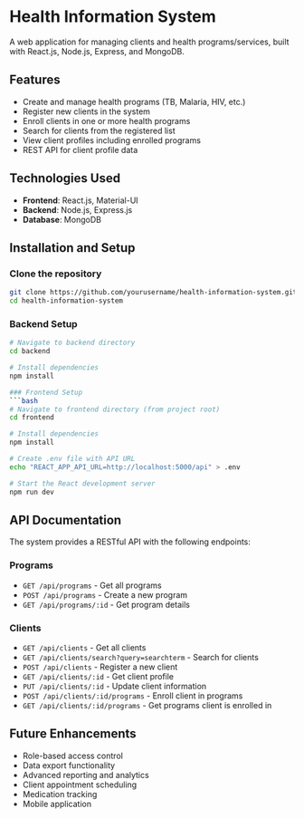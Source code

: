 # Health Information System

A web application for managing clients and health programs/services, built with React.js, Node.js, Express, and MongoDB.

## Features

- Create and manage health programs (TB, Malaria, HIV, etc.)
- Register new clients in the system
- Enroll clients in one or more health programs
- Search for clients from the registered list
- View client profiles including enrolled programs
- REST API for client profile data

## Technologies Used

- **Frontend**: React.js, Material-UI
- **Backend**: Node.js, Express.js
- **Database**: MongoDB

## Installation and Setup

### Clone the repository
```bash
git clone https://github.com/yourusername/health-information-system.git
cd health-information-system
```

### Backend Setup
```bash
# Navigate to backend directory
cd backend

# Install dependencies
npm install

### Frontend Setup
```bash
# Navigate to frontend directory (from project root)
cd frontend

# Install dependencies
npm install

# Create .env file with API URL
echo "REACT_APP_API_URL=http://localhost:5000/api" > .env

# Start the React development server
npm run dev
```


## API Documentation
The system provides a RESTful API with the following endpoints:

### Programs
- `GET /api/programs` - Get all programs
- `POST /api/programs` - Create a new program
- `GET /api/programs/:id` - Get program details

### Clients
- `GET /api/clients` - Get all clients
- `GET /api/clients/search?query=searchterm` - Search for clients
- `POST /api/clients` - Register a new client
- `GET /api/clients/:id` - Get client profile
- `PUT /api/clients/:id` - Update client information
- `POST /api/clients/:id/programs` - Enroll client in programs
- `GET /api/clients/:id/programs` - Get programs client is enrolled in


## Future Enhancements

- Role-based access control
- Data export functionality
- Advanced reporting and analytics
- Client appointment scheduling
- Medication tracking
- Mobile application

